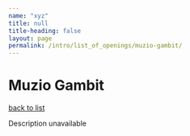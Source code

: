 ```yaml
---
name: "xyz"
title: null
title-heading: false
layout: page
permalink: /intro/list_of_openings/muzio-gambit/
---
```


# Muzio Gambit

[back to list](../../list_of_openings)

Description unavailable